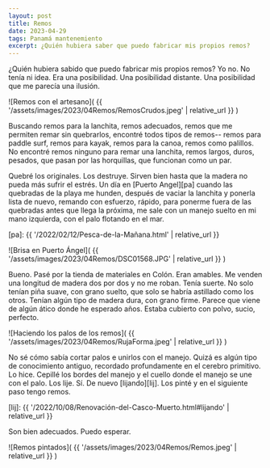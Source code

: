 ```yaml
---
layout: post
title: Remos
date: 2023-04-29
tags: Panamá mantenemiento
excerpt: ¿Quién hubiera saber que puedo fabricar mis propios remos?
---
```


¿Quién hubiera sabido que puedo fabricar mis propios remos? Yo no. No tenía ni
idea.  Era una posibilidad. Una posibilidad distante. Una posibilidad que me
parecía una ilusión.

![Remos con el artesano](
  {{ '/assets/images/2023/04Remos/RemosCrudos.jpeg' | relative_url }}
)

Buscando remos para la lanchita, remos adecuados, remos que me permiten
remar sin quebrarlos, encontré todos tipos de remos-- remos para paddle surf,
remos para kayak, remos para la canoa, remos como palillos. No encontré remos
ninguno para remar una lanchita, remos largos, duros, pesados, que pasan por
las horquillas, que funcionan como un par.

Quebré los originales. Los destruye. Sirven bien hasta que la madera
no pueda más sufrir el estrés. Un día en [Puerto Angel][pa] cuando las
quebradas de la playa me hunden, después de vaciar la lanchita y ponerla lista
de nuevo, remando con esfuerzo, rápido, para ponerme fuera de las quebradas
antes que llega la próxima, me sale con un manejo suelto en mi mano izquierda,
con el palo flotando en el mar.

[pa]: {{ '/2022/02/12/Pesca-de-la-Mañana.html' | relative_url }}

![Brisa en Puerto Ángel](
  {{ '/assets/images/2023/04Remos/DSC01568.JPG' | relative_url }}
)

Bueno. Pasé por la tienda de materiales en Colón. Eran amables. Me venden
una longitud de madera dos por dos y no me roban. Tenía suerte. No solo
tenían piña suave, con grano suelto, que solo se habría astillado como los
otros. Tenían algún tipo de madera dura, con grano firme. Parece que viene
de algún ático donde he esperado años. Estaba cubierto con polvo, sucio,
perfecto.

![Haciendo los palos de los remos](
  {{ '/assets/images/2023/04Remos/RujaForma.jpeg' | relative_url }}
)

No sé cómo sabía cortar palos e unirlos con el manejo. Quizá es algún tipo
de conocimiento antiguo, recordado profundamente en el cerebro primitivo.
Lo hice. Cepillé los bordes del manejo y el cuello donde el manejo se une
con el palo. Los lije. Sí. De nuevo [lijando][lij]. Los pinté y en el siguiente
paso tengo remos.

[lij]: {{ '/2022/10/08/Renovación-del-Casco-Muerto.html#lijando' | relative_url }}

Son bien adecuados. Puedo esperar.

![Remos pintados](
  {{ '/assets/images/2023/04Remos/Remos.jpeg' | relative_url }}
)

